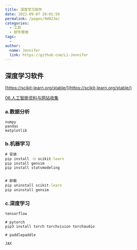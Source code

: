 ```yaml
---
title: 深度学习软件
date: 2022-09-07 20:01:59
permalink: /pages/9d023e/
categories:
  - 工具
  - 软件使用
tags:
  - 
author: 
  name: Jennifer
  link: https://github.com/Li-Jennifer
---
```


## 深度学习软件
 [https://scikit-learn.org/stable/](https://scikit-learn.org/stable/)
 
[06.人工智能资料与网站收集](../../700.工具/06.人工智能资料与网站收集.md)
### a.数据分析
```
numpy
pandas
matplotlib
```

### b.机器学习
```cmd
# 安装
pip install -U scikit-learn
pip install gensim
pip install statsmodeling


# 卸载
pip uninstall scikit-learn
pip uninstall gensim
```

### c.深度学习
```
tensorflow

# pytorch
pip3 install torch torchvision torchaudio

# paddlepaddle

JAX
```

